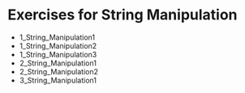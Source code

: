 # Exercises for String Manipulation

* 1_String_Manipulation1
* 1_String_Manipulation2
* 1_String_Manipulation3
* 2_String_Manipulation1
* 2_String_Manipulation2
* 3_String_Manipulation1
